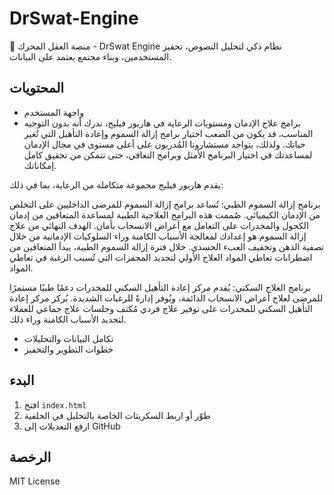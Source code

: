 
# DrSwat-Engine

🚀 منصة العقل المحرك - DrSwat Engine
نظام ذكي لتحليل النصوص، تحفيز المستخدمين، وبناء مجتمع يعتمد على البيانات.

## المحتويات
- واجهة المستخدم
- برامج علاج الإدمان ومستويات الرعاية
في هاربور فيليج، ندرك أنه بدون التوجيه المناسب، قد يكون من الصعب اختيار برامج إزالة السموم وإعادة التأهيل التي تُغير حياتك. ولذلك، يتواجد مستشارونا المُدربون على أعلى مستوى في مجال الإدمان لمساعدتك في اختيار البرنامج الأمثل وبرامج التعافي، حتى تتمكن من تحقيق كامل إمكاناتك.

يقدم هاربور فيليج مجموعة متكاملة من الرعاية، بما في ذلك:

برنامج إزالة السموم الطبي: تُساعد برامج إزالة السموم للمرضى الداخليين على التخلص من الإدمان الكيميائي. صُممت هذه البرامج العلاجية الطبية لمساعدة المتعافين من إدمان الكحول والمخدرات على التعامل مع أعراض الانسحاب بأمان. الهدف النهائي من علاج إزالة السموم هو إعدادك لمعالجة الأسباب الكامنة وراء السلوكيات الإدمانية من خلال تصفية الذهن وتخفيف العبء الجسدي. خلال فترة إزالة السموم الطبية، يبدأ المتعافين من اضطرابات تعاطي المواد العلاج الأولي لتحديد المحفزات التي تُسبب الرغبة في تعاطي المواد.

برنامج العلاج السكني: يُقدم مركز إعادة التأهيل السكني للمخدرات دعمًا طبيًا مستمرًا للمرضى لعلاج أعراض الانسحاب الدائمة، ويُوفر إدارةً للرغبات الشديدة. يُركز مركز إعادة التأهيل السكني للمخدرات على توفير علاج فردي مُكثف وجلسات علاج جماعي للعملاء لتحديد الأسباب الكامنة وراء ذلك.
- تكامل البيانات والتحليلات
- خطوات التطوير والتحفيز

## البدء
1. افتح `index.html`
2. طوّر أو اربط السكربتات الخاصة بالتحليل في الخلفية
3. ارفع التعديلات إلى GitHub

## الرخصة
MIT License
